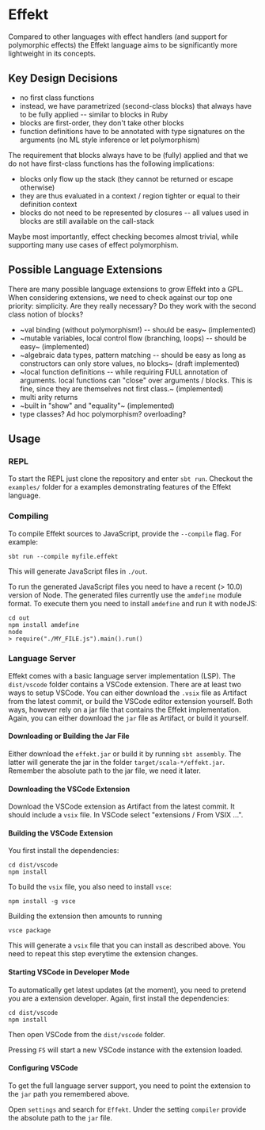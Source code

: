 # Effekt

Compared to other languages with effect handlers (and support for polymorphic effects) the Effekt language
aims to be significantly more lightweight in its concepts.

## Key Design Decisions

- no first class functions
- instead, we have parametrized (second-class blocks) that always have to be fully applied -- similar to blocks in Ruby
- blocks are first-order, they don't take other blocks
- function definitions have to be annotated with type signatures on the arguments (no ML style inference or let polymorphism)

The requirement that blocks always have to be (fully) applied and that we do not have first-class functions has the following implications:

- blocks only flow up the stack (they cannot be returned or escape otherwise)
- they are thus evaluated in a context / region tighter or equal to their definition context
- blocks do not need to be represented by closures -- all values used in blocks are still available on the call-stack

Maybe most importantly, effect checking becomes almost trivial, while supporting many use cases of effect polymorphism.


## Possible Language Extensions
There are many possible language extensions to grow Effekt into a GPL. When considering extensions, 
we need to check against our top one priority: simplicity. 
Are they really necessary? Do they work with the second class notion of blocks?

- ~val binding (without polymorphism!) -- should be easy~ (implemented)
- ~mutable variables, local control flow (branching, loops) -- should be easy~ (implemented)
- ~algebraic data types, pattern matching -- should be easy as long as constructors can only store values, no blocks~ (draft implemented)
- ~local function definitions -- while requiring FULL annotation of arguments. local functions can "close" over arguments / blocks. This is fine, since they are themselves not first class.~ (implemented)
- multi arity returns
- ~built in "show" and "equality"~ (implemented)
- type classes? Ad hoc polymorphism? overloading?

## Usage

### REPL
To start the REPL just clone the repository and enter `sbt run`. Checkout the `examples/` folder for a examples demonstrating features of the Effekt language.

### Compiling
To compile Effekt sources to JavaScript, provide the `--compile` flag. For example:

```
sbt run --compile myfile.effekt
```
This will generate JavaScript files in `./out`.

To run the generated JavaScript files you need to have a recent (> 10.0) version of Node.
The generated files currently use the `amdefine` module format.
To execute them you need to install `amdefine` and run it with nodeJS:

```
cd out
npm install amdefine
node
> require("./MY_FILE.js").main().run()
```

### Language Server
Effekt comes with a basic language server implementation (LSP). The `dist/vscode` folder contains a VSCode extension. 
There are at least two ways to setup VSCode. You can either download the `.vsix` file as Artifact from the latest commit, or build the VSCode editor extension yourself.
Both ways, however rely on a jar file that contains the Effekt implementation. Again, you can either download the `jar` file as Artifact, or build it yourself.

#### Downloading or Building the Jar File
Either download the `effekt.jar` or build it by running `sbt assembly`. The latter will generate the jar in the folder `target/scala-*/effekt.jar`. Remember the absolute path to the jar file, we need it later.

#### Downloading the VSCode Extension
Download the VSCode extension as Artifact from the latest commit. It should include a `vsix` file. In VSCode select "extensions / From VSIX ...".

#### Building the VSCode Extension
You first install the dependencies:
```
cd dist/vscode
npm install   
```
To build the `vsix` file, you also need to install `vsce`:
```
npm install -g vsce
```
Building the extension then amounts to running
```
vsce package
```
This will generate a `vsix` file that you can install as described above. You need to repeat this step everytime the extension changes.

#### Starting VSCode in Developer Mode
To automatically get latest updates (at the moment), you need to pretend you are a extension developer.
Again, first install the dependencies:
```
cd dist/vscode
npm install   
```
Then open VSCode from the `dist/vscode` folder.

Pressing `F5` will start a new VSCode instance with the extension loaded.

#### Configuring VSCode
To get the full language server support, you need to point the extension to the `jar` path you remembered above.

Open `settings` and search for `Effekt`. Under the setting `compiler` provide the absolute path to the `jar` file.
